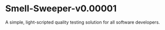 # Smell-Sweeper-v0.00001
A simple, light-scripted quality testing solution for all software developers.
